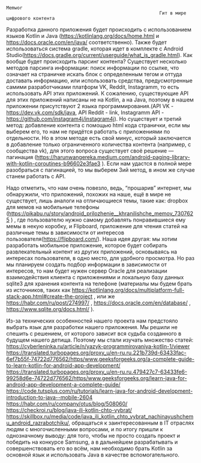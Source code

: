                                                                         Memwor
                                                             Гит в мире цифрового контента
Разработка данного приложения будет происходить с использованием языков Kotlin и Java (https://kotlinlang.org/docs/home.html и https://docs.oracle.com/en/java/ соответственно). Также будет использоваться система gradle, которая идет в комплекте с Android Studio(https://docs.gradle.org/current/userguide/what_is_gradle.html). 
Как вообще будет происходить парсинг контента? Существует несколько методов парсинга информации: поиск информации по ссылке, что означает на страничке искать блок с определенным тегом и оттуда доставать информацию, или использовать средства, предусмотренные самими разработчиками платформ VK, Reddit, Instagramm, то есть использовать API этих приложений. К сожалению, существующие API для этих приложений написаны не на Kotlin, а на Java, поэтому в нашем приложении присутствуют 2 языка программирования.(API VK - https://dev.vk.com/sdk/java, API Reddit - link, Instagramm API - https://github.com/instagram4j/instagram4j). Но существует и третий метод: добавление контента с помощью html кода странички, если мы выберем его, то нам не придётся работать с приложениями по отдельности. Но в этом методе есть свой минус, который заключается в добавление только ограниченного количества контента (например, с сообщества vk), для этого вопроса существует своё решение — пагинация (https://harunwangereka.medium.com/android-paging-library-with-kotlin-coroutines-b96602e3fae3 ). Если нам удастся в полной мере разобраться с пагинацией, то мы выберем 3ий метод, в ином же случае станем работать с API.

Надо отметить, что нам очень повезло, ведь, “прошарив” интернет, мы обнаружили, что приложений, похожих на наше, ещё в мире не существует,  лишь аналоги на отличающиеся темы, такие как: dropbox для мемов на мобильные телефоны (https://pikabu.ru/story/android_prilozhenie__khranilishche_memov_7307625 ) , где пользователю нужно самому добавлять понравившиеся ему мемы в некую коробку, и Flipboard, приложение для чтения статей на различные темы в зависимости от интересов пользователя(https://flipboard.com/). 
Наша идея другая: мы хотим разработать мобильное приложение, которое будет собирать развлекательный контент из других приложений, основываясь на интересах пользователя, в одно место, для удобного просмотра.
Но раз мы планируем создать подбор информации в зависимости от интересов, то нам будет нужен сервер Oracle для реализации взаимодействия клиента с приложениями и локальную базу данных sqlite3 для хранения контента на телефоне (материалы мы будем брать из источников, таких как https://kotlinlang.org/docs/multiplatform-full-stack-app.html#create-the-project , или же https://habr.com/ru/post/274997/ , https://docs.oracle.com/en/database/ , https://www.sqlite.org/docs.html/ ).

Из-за технических особенностей нашего проекта нам предстояло выбрать язык для разработки нашего приложения. Мы решили не спешить с решением, от которого зависит вся судьба созданного в будущем нашего детища. Поэтому мы стали изучать множество статей:
https://cyberleninka.ru/article/n/yazyk-programmirovaniya-kotlin-1/viewer
https://translated.turbopages.org/proxy_u/en-ru.ru.221b739d-63433fac-6ef7b55f-74722d776562/https/www.geeksforgeeks.org/a-complete-guide-to-learn-kotlin-for-android-app-development/
https://translated.turbopages.org/proxy_u/en-ru.ru.479427c7-63433fe6-99258d6e-74722d776562/https/www.geeksforgeeks.org/learn-java-for-android-app-development-a-complete-guide/
https://code.tutsplus.com/ru/tutorials/learn-java-for-android-development-introduction-to-java--mobile-2604
https://habr.com/ru/company/otus/blog/508060/
https://checkroi.ru/blog/java-ili-kotlin-chto-vybrat/
https://skillbox.ru/media/code/java_ili_kotlin_chto_vybrat_nachinayushchemu_android_razrabotchiku/,
обращаться к заинтересованным в IT отраслях людям с многочисленными вопросами, и по итогу пришли к однозначному выводу: для того, чтобы не просто создать проект и победить на конкурсе Samsung, а в дальнейшем разрабатывать и совершенствовать его во всём, нам необходимо брать Kotlin за основной язык и использовать Java в качестве вспомогательного.
